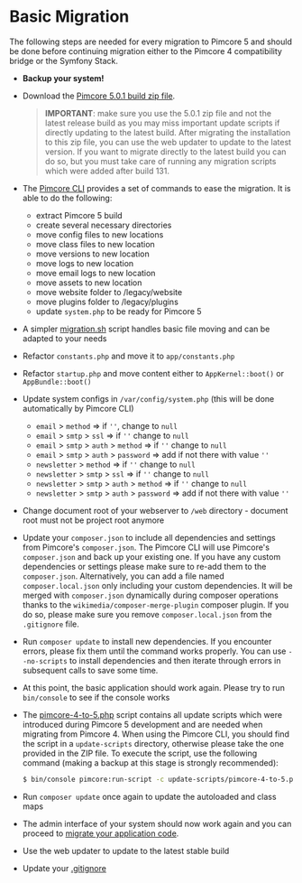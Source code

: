 # Basic Migration

The following steps are needed for every migration to Pimcore 5 and should be done before continuing migration either
to the Pimcore 4 compatibility bridge or the Symfony Stack.

- **Backup your system!**

- Download the [Pimcore 5.0.1 build zip file](https://pimcore.com/download-5/pimcore-5.0.1.zip).

    > **IMPORTANT**: make sure you use the 5.0.1 zip file and not the latest release build as you may miss important update
      scripts if directly updating to the latest build. After migrating the installation to this zip file, you can use the 
      web updater to update to the latest version.
      If you want to migrate directly to the latest build you can do so, but you must take care of running any migration
      scripts which were added after build 131.

- The [Pimcore CLI](https://github.com/pimcore/pimcore-cli) provides a set of commands to ease the migration. It is able
  to do the following:

  - extract Pimcore 5 build
  - create several necessary directories
  - move config files to new locations
  - move class files to new location
  - move versions to new location
  - move logs to new location
  - move email logs to new location
  - move assets to new location
  - move website folder to /legacy/website
  - move plugins folder to /legacy/plugins
  - update `system.php` to be ready for Pimcore 5
  
- A simpler [migration.sh](./migration.sh) script handles basic file moving and can be adapted to your needs
- Refactor `constants.php` and move it to `app/constants.php`
- Refactor `startup.php` and move content either to `AppKernel::boot()` or `AppBundle::boot()`

- Update system configs in `/var/config/system.php` (this will be done automatically by Pimcore CLI)
    - `email` > `method` => if `''`, change to `null`
    - `email` > `smtp` > `ssl` => if `''` change to `null`
    - `email` > `smtp` > `auth` > `method` => if `''` change to `null`
    - `email` > `smtp` > `auth` > `password` => add if not there with value `''`
    - `newsletter` > `method` => if `''` change to `null`
    - `newsletter` > `smtp` > `ssl` => if `''` change to `null`
    - `newsletter` > `smtp` > `auth` > `method` => if `''` change to `null`
    - `newsletter` > `smtp` > `auth` > `password` => add if not there with value `''`

- Change document root of your webserver to `/web` directory - document root must not be project root anymore

- Update your `composer.json` to include all dependencies and settings from Pimcore's `composer.json`. The Pimcore CLI will
  use Pimcore's `composer.json` and back up your existing one. If you have any custom dependencies or settings please make
  sure to re-add them to the `composer.json`.
  Alternatively, you can add a file named `composer.local.json` only including your custom dependencies. It will be merged
  with `composer.json` dynamically during composer operations thanks to the `wikimedia/composer-merge-plugin` composer plugin.
  If you do so, please make sure you remove `composer.local.json` from the `.gitignore` file.

- Run `composer update` to install new dependencies. If you encounter errors, please fix them until the command works properly.
  You can use `--no-scripts` to install dependencies and then iterate through errors in subsequent calls to save some time.

- At this point, the basic application should work again. Please try to run `bin/console` to see if the console works

- The [pimcore-4-to-5.php](https://github.com/pimcore/pimcore/blob/master/update-scripts/pimcore-4-to-5.php) script contains
  all update scripts which were introduced during Pimcore 5 development and are needed when migrating from Pimcore 4. When
  using the Pimcore CLI, you should find the script in a `update-scripts` directory, otherwise please take the one provided 
  in the ZIP file. To execute the script, use the following command (making a backup at this stage is strongly recommended):
  
  ```bash
  $ bin/console pimcore:run-script -c update-scripts/pimcore-4-to-5.php
  ```
  
- Run `composer update` once again to update the autoloaded and class maps
- The admin interface of your system should now work again and you can proceed to [migrate your application code](./README.md). 
- Use the web updater to update to the latest stable build
- Update your [.gitignore](https://github.com/pimcore/pimcore/blob/master/.gitignore)
